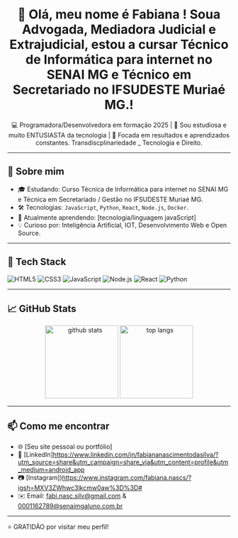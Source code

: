 <h1 align="center">👋 Olá, meu nome é  Fabiana ! Soua Advogada, Mediadora Judicial e Extrajudicial, estou a cursar Técnico de Informática para internet no SENAI MG e Técnico em Secretariado no IFSUDESTE Muriaé MG.!</h1>

<p align="center">
  💻 Programadora/Desenvolvedora em formação 2025 | 🚀 Sou estudiosa e muito ENTUSIASTA da tecnologia | 🎯 Focada em resultados e aprendizados constantes. Transdiscplinariedade _ Tecnologia e Direito.
</p>

---

## 🚀 Sobre mim

- 🎓 Estudando: Curso Técnica de Informática para internet no SENAI MG e Técnica em Secretariado / Gestão no IFSUDESTE Muriaé MG.
- 🛠️ Tecnologias: `JavaScript`, `Python`, `React`, `Node.js`, `Docker`.
- 🌱 Atualmente aprendendo: [tecnologia/linguagem javaScript]
- 💡 Curioso por: Inteligência Artificial, IOT, Desenvolvimento Web e Open Source.

---

## 🧰 Tech Stack

![HTML5](https://img.shields.io/badge/-HTML5-E34F26?style=flat&logo=html5&logoColor=white)
![CSS3](https://img.shields.io/badge/-CSS3-1572B6?style=flat&logo=css3&logoColor=white)
![JavaScript](https://img.shields.io/badge/-JavaScript-F7DF1E?style=flat&logo=javascript&logoColor=black)
![Node.js](https://img.shields.io/badge/-Node.js-339933?style=flat&logo=node.js&logoColor=white)
![React](https://img.shields.io/badge/-React-61DAFB?style=flat&logo=react&logoColor=black)
![Python](https://img.shields.io/badge/-Python-3776AB?style=flat&logo=python&logoColor=white)

---

## 📈 GitHub Stats

<p align="center">
  <img src="https://github-readme-stats.vercel.app/api?username=SEU-USUARIO&show_icons=true&theme=radical" alt="github stats" height="165">
  <img src="https://github-readme-stats.vercel.app/api/top-langs/?username=SEU-USUARIO&layout=compact&theme=radical" alt="top langs" height="165">
</p>

---

## 📫 Como me encontrar

- 🌐 [Seu site pessoal ou portfólio]
- 💼 [LinkedIn]https://www.linkedin.com/in/fabiananascimentodasilva/?utm_source=share&utm_campaign=share_via&utm_content=profile&utm_medium=android_app
- 📷 [Instagram])https://www.instagram.com/fabiana.nascs/?igsh=MXV3ZWhwc3lkcmw0aw%3D%3D#
- ✉️ Email: fabi.nasc.silv@gmail.com & 0001162789@senaimgaluno.com.br

---
⭐️ GRATIDÃO por visitar meu perfil!


